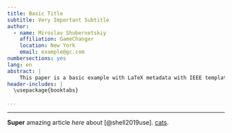 ```yaml
---
title: Basic Title
subtitle: Very Important Subtitle
author:
  - name: Miroslav Shubernetskiy
    affiliation: GameChanger
    location: New York
    email: example@gc.com
numbersections: yes
lang: en
abstract: |
    This paper is a basic example with LaTeX metadata with IEEE template.
header-includes: |
  \usepackage{booktabs}

...
```


---

**Super** amazing article *here* about  [@shell2019use].
[cats](https://www.pexels.com/search/cat/).

